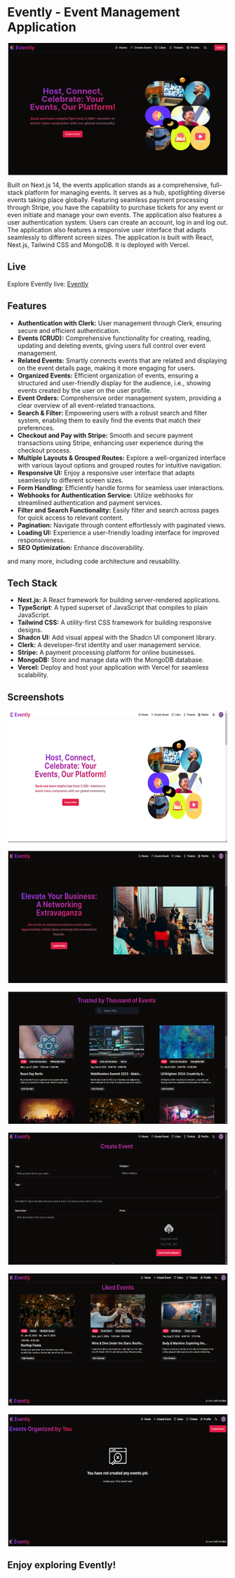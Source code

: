 # Evently - Event Management Application

<div style="display: flex; flex-wrap: wrap; justify-content: center; align-items: center; gap: 20px;">
<img src="./public//images/preview.png" width="500px" height="300px">
</div>

Built on Next.js 14, the events application stands as a comprehensive, full-stack platform for managing events. It serves as a hub, spotlighting diverse events taking place globally. Featuring seamless payment processing through Stripe, you have the capability to purchase tickets for any event or even initiate and manage your own events. The application also features a user authentication system. Users can create an account, log in and log out. The application also features a responsive user interface that adapts seamlessly to different screen sizes. The application is built with React, Next.js, Tailwind CSS and MongoDB. It is deployed with Vercel.

## Live

Explore Evently live: [Evently](https://evently-yy.vercel.app/)

## Features

- **Authentication with Clerk:** User management through Clerk, ensuring secure and efficient authentication.
- **Events (CRUD):** Comprehensive functionality for creating, reading, updating and deleting events, giving users full control over event management.
- **Related Events:** Smartly connects events that are related and displaying on the event details page, making it more engaging for users.
- **Organized Events:** Efficient organization of events, ensuring a structured and user-friendly display for the audience, i.e., showing events created by the user on the user profile.
- **Event Orders:** Comprehensive order management system, providing a clear overview of all event-related transactions.
- **Search & Filter:** Empowering users with a robust search and filter system, enabling them to easily find the events that match their preferences.
- **Checkout and Pay with Stripe:** Smooth and secure payment transactions using Stripe, enhancing user experience during the checkout process.
- **Multiple Layouts & Grouped Routes:** Explore a well-organized interface with various layout options and grouped routes for intuitive navigation.
- **Responsive UI:** Enjoy a responsive user interface that adapts seamlessly to different screen sizes.
- **Form Handling:** Efficiently handle forms for seamless user interactions.
- **Webhooks for Authentication Service:** Utilize webhooks for streamlined authentication and payment services.
- **Filter and Search Functionality:** Easily filter and search across pages for quick access to relevant content.
- **Pagination:** Navigate through content effortlessly with paginated views.
- **Loading UI:** Experience a user-friendly loading interface for improved responsiveness.
- **SEO Optimization:** Enhance discoverability.

and many more, including code architecture and reusability.

## Tech Stack

- **Next.js:** A React framework for building server-rendered applications.
- **TypeScript**: A typed superset of JavaScript that compiles to plain JavaScript.
- **Tailwind CSS:** A utility-first CSS framework for building responsive designs.
- **Shadcn UI:** Add visual appeal with the Shadcn UI component library.
- **Clerk:** A developer-first identity and user management service.
- **Stripe:** A payment processing platform for online businesses.
- **MongoDB:** Store and manage data with the MongoDB database.
- **Vercel:** Deploy and host your application with Vercel for seamless scalability.

## Screenshots

<div style="display: flex; flex-wrap: wrap; justify-content: center; align-items: center; gap: 20px;">
<img src="./public/images/home_light.png" width="500px" height="300px">
<img src="./public/images/home_dark.png" width="500px" height="300px">
<img src="./public/images/allEvents.png" width="500px" height="300px">
<img src="./public/images/createEvent.png" width="500px" height="300px">
<img src="./public/images/likes.png" width="500px" height="300px">
<img src="./public/images/organize.png" width="500px" height="300px">
</div>

## Enjoy exploring Evently!
